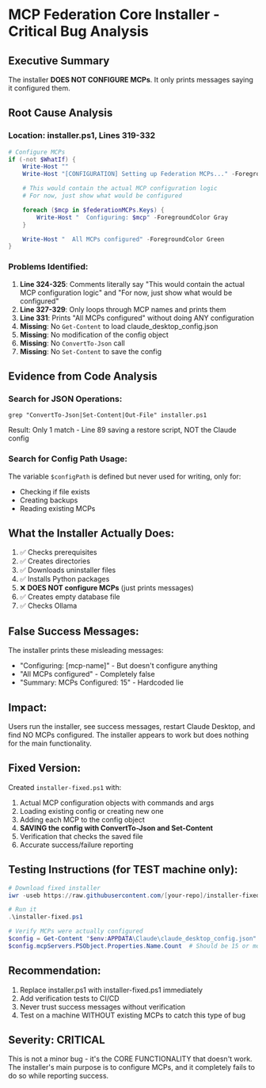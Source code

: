 # MCP Federation Core Installer - Critical Bug Analysis

## Executive Summary
The installer **DOES NOT CONFIGURE MCPs**. It only prints messages saying it configured them.

## Root Cause Analysis

### Location: installer.ps1, Lines 319-332

```powershell
# Configure MCPs
if (-not $WhatIf) {
    Write-Host ""
    Write-Host "[CONFIGURATION] Setting up Federation MCPs..." -ForegroundColor Yellow

    # This would contain the actual MCP configuration logic
    # For now, just show what would be configured

    foreach ($mcp in $federationMCPs.Keys) {
        Write-Host "  Configuring: $mcp" -ForegroundColor Gray
    }

    Write-Host "  All MCPs configured" -ForegroundColor Green
}
```

### Problems Identified:

1. **Line 324-325**: Comments literally say "This would contain the actual MCP configuration logic" and "For now, just show what would be configured"
2. **Line 327-329**: Only loops through MCP names and prints them
3. **Line 331**: Prints "All MCPs configured" without doing ANY configuration
4. **Missing**: No `Get-Content` to load claude_desktop_config.json
5. **Missing**: No modification of the config object
6. **Missing**: No `ConvertTo-Json` call
7. **Missing**: No `Set-Content` to save the config

## Evidence from Code Analysis

### Search for JSON Operations:
```
grep "ConvertTo-Json|Set-Content|Out-File" installer.ps1
```
Result: Only 1 match - Line 89 saving a restore script, NOT the Claude config

### Search for Config Path Usage:
The variable `$configPath` is defined but never used for writing, only for:
- Checking if file exists
- Creating backups
- Reading existing MCPs

## What the Installer Actually Does:

1. ✅ Checks prerequisites
2. ✅ Creates directories
3. ✅ Downloads uninstaller files
4. ✅ Installs Python packages
5. ❌ **DOES NOT configure MCPs** (just prints messages)
6. ✅ Creates empty database file
7. ✅ Checks Ollama

## False Success Messages:

The installer prints these misleading messages:
- "Configuring: [mcp-name]" - But doesn't configure anything
- "All MCPs configured" - Completely false
- "Summary: MCPs Configured: 15" - Hardcoded lie

## Impact:

Users run the installer, see success messages, restart Claude Desktop, and find NO MCPs configured. The installer appears to work but does nothing for the main functionality.

## Fixed Version:

Created `installer-fixed.ps1` with:
1. Actual MCP configuration objects with commands and args
2. Loading existing config or creating new one
3. Adding each MCP to the config object
4. **SAVING the config with ConvertTo-Json and Set-Content**
5. Verification that checks the saved file
6. Accurate success/failure reporting

## Testing Instructions (for TEST machine only):

```powershell
# Download fixed installer
iwr -useb https://raw.githubusercontent.com/[your-repo]/installer-fixed.ps1 -OutFile installer-fixed.ps1

# Run it
.\installer-fixed.ps1

# Verify MCPs were actually configured
$config = Get-Content "$env:APPDATA\Claude\claude_desktop_config.json" | ConvertFrom-Json
$config.mcpServers.PSObject.Properties.Name.Count  # Should be 15 or more
```

## Recommendation:

1. Replace installer.ps1 with installer-fixed.ps1 immediately
2. Add verification tests to CI/CD
3. Never trust success messages without verification
4. Test on a machine WITHOUT existing MCPs to catch this type of bug

## Severity: CRITICAL

This is not a minor bug - it's the CORE FUNCTIONALITY that doesn't work. The installer's main purpose is to configure MCPs, and it completely fails to do so while reporting success.